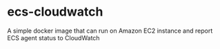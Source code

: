 # ecs-cloudwatch
A simple docker image that can run on Amazon EC2 instance and report ECS agent status to CloudWatch
